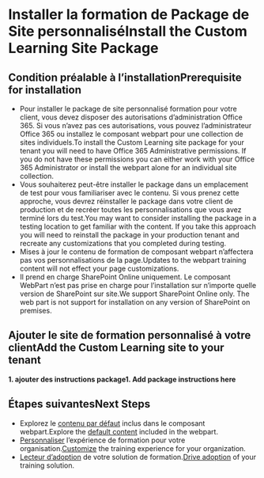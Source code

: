# <a name="install-the-custom-learning-site-package"></a><span data-ttu-id="edf81-101">Installer la formation de Package de Site personnalisé</span><span class="sxs-lookup"><span data-stu-id="edf81-101">Install the Custom Learning Site Package</span></span>

## <a name="prerequisite-for-installation"></a><span data-ttu-id="edf81-102">Condition préalable à l’installation</span><span class="sxs-lookup"><span data-stu-id="edf81-102">Prerequisite for installation</span></span>

- <span data-ttu-id="edf81-p101">Pour installer le package de site personnalisé formation pour votre client, vous devez disposer des autorisations d’administration Office 365.  Si vous n’avez pas ces autorisations, vous pouvez l’administrateur Office 365 ou installez le composant webpart pour une collection de sites individuels.</span><span class="sxs-lookup"><span data-stu-id="edf81-p101">To install the Custom Learning site package for your tenant you will need to have Office 365 Administrative permissions.  If you do not have these permissions you can either work with your Office 365 Administrator or install the webpart alone for an individual site collection.</span></span>
- <span data-ttu-id="edf81-p102">Vous souhaiterez peut-être installer le package dans un emplacement de test pour vous familiariser avec le contenu.  Si vous prenez cette approche, vous devrez réinstaller le package dans votre client de production et de recréer toutes les personnalisations que vous avez terminé lors du test.</span><span class="sxs-lookup"><span data-stu-id="edf81-p102">You may want to consider installing the package in a testing location to get familiar with the content.  If you take this approach you will need to reinstall the package in your production tenant and recreate any customizations that you completed during testing.</span></span> 
- <span data-ttu-id="edf81-107">Mises à jour le contenu de formation de composant webpart n’affectera pas vos personnalisations de la page.</span><span class="sxs-lookup"><span data-stu-id="edf81-107">Updates to the webpart training content will not effect your page customizations.</span></span>
- <span data-ttu-id="edf81-p103">Il prend en charge SharePoint Online uniquement. Le composant WebPart n’est pas prise en charge pour l’installation sur n’importe quelle version de SharePoint sur site.</span><span class="sxs-lookup"><span data-stu-id="edf81-p103">We support SharePoint Online only. The web part is not support for installation on any version of SharePoint on premises.</span></span>

## <a name="add-the-custom-learning-site-to-your-tenant"></a><span data-ttu-id="edf81-110">Ajouter le site de formation personnalisé à votre client</span><span class="sxs-lookup"><span data-stu-id="edf81-110">Add the Custom Learning site to your tenant</span></span> 

<span data-ttu-id="edf81-111">**1. ajouter des instructions package**</span><span class="sxs-lookup"><span data-stu-id="edf81-111">**1. Add package instructions here**</span></span>



## <a name="next-steps"></a><span data-ttu-id="edf81-112">Étapes suivantes</span><span class="sxs-lookup"><span data-stu-id="edf81-112">Next Steps</span></span>
- <span data-ttu-id="edf81-113">Explorez le [contenu par défaut](sitecontent.md) inclus dans le composant webpart.</span><span class="sxs-lookup"><span data-stu-id="edf81-113">Explore the [default content](sitecontent.md) included in the webpart.</span></span>
- <span data-ttu-id="edf81-114">[Personnaliser](customization.md) l’expérience de formation pour votre organisation.</span><span class="sxs-lookup"><span data-stu-id="edf81-114">[Customize](customization.md) the training experience for your organization.</span></span>
- <span data-ttu-id="edf81-115">[Lecteur d’adoption](driveadoption.md) de votre solution de formation.</span><span class="sxs-lookup"><span data-stu-id="edf81-115">[Drive adoption](driveadoption.md) of your training solution.</span></span>

